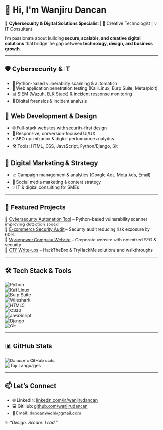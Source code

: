 # 👋 Hi, I'm Wanjiru Dancan  

🚀 **Cybersecurity & Digital Solutions Specialist** | 🎨 Creative Technologist | 💡 IT Consultant  

I’m passionate about building **secure, scalable, and creative digital solutions** that bridge the gap between **technology, design, and business growth**.  

---

## 🛡️ Cybersecurity & IT
- 🐍 Python-based vulnerability scanning & automation  
- 🔐 Web application penetration testing (Kali Linux, Burp Suite, Metasploit)  
- 📊 SIEM (Wazuh, ELK Stack) & incident response monitoring  
- 🔎 Digital forensics & incident analysis  

## 🎨 Web Development & Design
- 🌐 Full-stack websites with security-first design  
- 📱 Responsive, conversion-focused UI/UX  
- ⚡ SEO optimization & digital performance analytics  
- 🛠️ Tools: HTML, CSS, JavaScript, Python/Django, Git  

## 🚀 Digital Marketing & Strategy
- 📈 Campaign management & analytics (Google Ads, Meta Ads, Email)  
- 🎯 Social media marketing & content strategy  
- 💡 IT & digital consulting for SMEs  

---

## 📂 Featured Projects  
🔹 [Cybersecurity Automation Tool](#) – Python-based vulnerability scanner improving detection speed  
🔹 [E-commerce Security Audit](#) – Security audit reducing risk exposure by 60%  
🔹 [Wysepower Company Website](#) – Corporate website with optimized SEO & security  
🔹 [CTF Write-ups](#) – HackTheBox & TryHackMe solutions and walkthroughs  

---

## 🛠️ Tech Stack & Tools  

![Python](https://img.shields.io/badge/Python-3670A0?logo=python&logoColor=ffdd54)  
![Kali Linux](https://img.shields.io/badge/Kali_Linux-557C94?logo=kalilinux&logoColor=white)  
![Burp Suite](https://img.shields.io/badge/Burp_Suite-FF6F00?logo=burpsuite&logoColor=white)  
![Wireshark](https://img.shields.io/badge/Wireshark-1679A7?logo=wireshark&logoColor=white)  
![HTML5](https://img.shields.io/badge/HTML5-E34F26?logo=html5&logoColor=white)  
![CSS3](https://img.shields.io/badge/CSS3-1572B6?logo=css3&logoColor=white)  
![JavaScript](https://img.shields.io/badge/JavaScript-F7DF1E?logo=javascript&logoColor=black)  
![Django](https://img.shields.io/badge/Django-092E20?logo=django&logoColor=white)  
![Git](https://img.shields.io/badge/Git-F05032?logo=git&logoColor=white)  

---

## 📊 GitHub Stats  

![Dancan's GitHub stats](https://github-readme-stats.vercel.app/api?username=wanjirudancan&show_icons=true&theme=tokyonight)  
![Top Languages](https://github-readme-stats.vercel.app/api/top-langs/?username=wanjirudancan&layout=compact&theme=tokyonight)  

---

## 📫 Let’s Connect  

- 🌐 LinkedIn: [linkedin.com/in/wanjirudancan](#)  
- 💻 GitHub: [github.com/wanjirudancan](#)  
- 📧 Email: duncanwachi@gmail.com  

✨ *“Design. Secure. Lead.”*  
